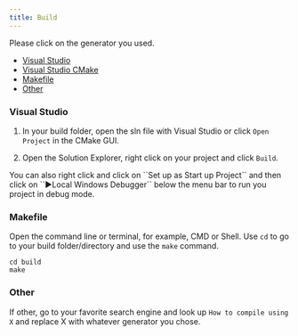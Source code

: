```yaml
---
title: Build
---
```


Please click on the generator you used.

 * [Visual Studio](#visual-studio)
 * [Visual Studio CMake](setup-standard-vs-cmake)
 * [Makefile](#makefile)
 * [Other](#other)

### Visual Studio

 1. In your build folder, open the sln file with Visual Studio or click ``Open Project`` in the CMake GUI.

 2. Open the Solution Explorer, right click on your project and click ``Build``.

<aside>
	You can also right click and click on ``Set up as Start up Project`` and then click on ``&#9658;Local Windows Debugger`` below the menu bar to run you project in debug mode.
</aside>

### Makefile

Open the command line or terminal, for example, CMD or Shell. Use ``cd`` to go to your build folder/directory and use the ``make`` command.

```shell
cd build
make
```

### Other

If other, go to your favorite search engine and look up ``How to compile using X`` and replace X with whatever generator you chose.
